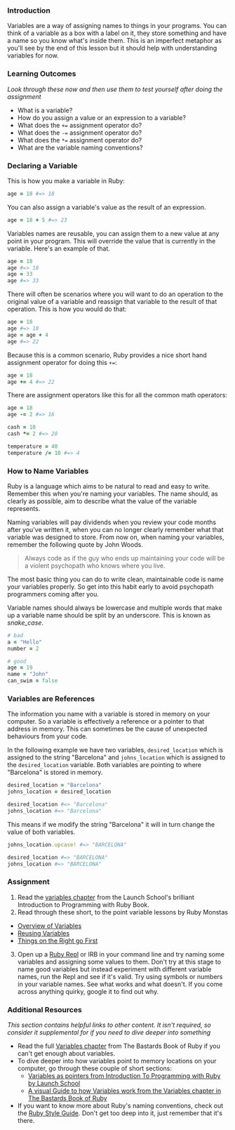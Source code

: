 ### Introduction
Variables are a way of assigning names to things in your programs. You can think of a variable as a box with a label on it, they store something and have a name so you know what's inside them. This is an imperfect metaphor as you'll see by the end of this lesson but it should help with understanding variables for now.

### Learning Outcomes
*Look through these now and then use them to test yourself after doing the assignment*

* What is a variable?
* How do you assign a value or an expression to a variable?
* What does the `+=` assignment operator do?
* What does the `-=` assignment operator do?
* What does the `*=` assignment operator do?
* What are the variable naming conventions?

### Declaring a Variable
This is how you make a variable in Ruby:

```ruby
age = 18 #=> 18
```

You can also assign a variable's value as the result of an expression.

```ruby
age = 18 + 5 #=> 23
```

Variables names are reusable, you can assign them to a new value at any point in your program.
This will override the value that is currently in the variable. Here's an example of that.

```ruby
age = 18
age #=> 18
age = 33
age #=> 33
```

There will often be scenarios where you will want to do an operation to the original
value of a variable and reassign that variable to the result of that operation. This
is how you would do that:

```ruby
age = 18
age #=> 18
age = age + 4
age #=> 22
```

Because this is a common scenario, Ruby provides a nice short hand
assignment operator for doing this `+=`:

```ruby
age = 18
age += 4 #=> 22
```

There are assignment operators like this for all the common math operators:

```ruby
age = 18
age -= 2 #=> 16

cash = 10
cash *= 2 #=> 20

temperature = 40
temperature /= 10 #=> 4
```

### How to Name Variables
Ruby is a language which aims to be natural to read and easy to write. Remember this when you're naming your variables. The name should, as clearly as possible, aim to describe what the value of the variable represents.

Naming variables will pay dividends when you review your code months after you've written it, when you can no longer clearly remember what that variable was designed to store. From now on, when naming your variables, remember the following quote by John Woods.

> Always code as if the guy who ends up maintaining your code will be a violent psychopath who knows where you live.

The most basic thing you can do to write clean, maintainable code is name your variables properly. So get into this habit early to avoid psychopath programmers coming after you.

Variable names should always be lowercase and multiple words that make up a variable name should be split by an underscore. This is known as _snake_case_.

```ruby
# bad
a = "Hello"
number = 2

# good
age = 19
name = "John"
can_swim = false
```

### Variables are References
The information you name with a variable is stored in memory on your computer. So a variable is effectively a reference or a pointer to that address in memory. This can sometimes be the cause of unexpected behaviours from your code.


In the following example we have two variables, `desired_location` which is assigned to the string "Barcelona" and `johns_location` which is assigned to the `desired_location` variable. Both variables are pointing to where "Barcelona" is stored in memory.

```ruby
desired_location = "Barcelona"
johns_location = desired_location

desired_location #=> "Barcelona"
johns_location #=> "Barcelona"
```

This means if we modify the string "Barcelona" it will in turn change the value of both variables.

```ruby
johns_location.upcase! #=> "BARCELONA"

desired_location #=> "BARCELONA"
johns_location #=> "BARCELONA"
```

### Assignment
1. Read the [variables chapter](https://launchschool.com/books/ruby/read/variables) from the Launch School's brilliant Introduction to Programming with Ruby Book.
2. Read through these short, to the point variable lessons by Ruby Monstas
  * [Overview of Variables](http://ruby-for-beginners.rubymonstas.org/variables.html)
  * [Reusing Variables](http://ruby-for-beginners.rubymonstas.org/variables.html)
  * [Things on the Right go First](http://ruby-for-beginners.rubymonstas.org/variables/right_goes_first.html)  
3. Open up a [Ruby Repl](https://repl.it/languages/ruby) or IRB in your command line and try naming some variables and assigning some values to them. Don't try at this stage to name good variables but instead experiment with different variable names, run the Repl and see if it's valid. Try using symbols or numbers in your variable names. See what works and what doesn't. If you come across anything quirky, google it to find out why.


### Additional Resources
*This section contains helpful links to other content. It isn't required, so consider it supplemental for if you need to dive deeper into something*
* Read the full [Variables chapter](http://ruby.bastardsbook.com/chapters/variables) from The Bastards Book of Ruby if you can't get enough about variables.
* To dive deeper into how variables point to memory locations on your computer, go through these couple of short sections:
  * [Variables as pointers from Introduction To Programming with Ruby by Launch School](https://launchschool.com/books/ruby/read/more_stuff#variables_as_pointers)
  * [A visual Guide to how Variables work from the Variables chapter in The Bastards Book of Ruby](http://ruby.bastardsbook.com/chapters/variables/#visual-guide)
* If you want to know more about Ruby's naming conventions, check out the [Ruby Style Guide](https://github.com/rubocop-hq/ruby-style-guide). Don't get too deep into it, just remember that it's there.
